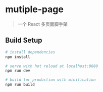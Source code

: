 # mutiple-page

> 一个 React 多页面脚手架

## Build Setup

``` bash
# install dependencies
npm install

# serve with hot reload at localhost:8080
npm run dev

# build for production with minification
npm run build
```


